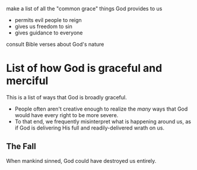 
make a list of all the "common grace" things God provides to us

- permits evil people to reign
- gives us freedom to sin
- gives guidance to everyone

consult Bible verses about God's nature


# List of how God is graceful and merciful

This is a list of ways that God is broadly graceful.

- People often aren't creative enough to realize the *many* ways that God would have every right to be more severe.
- To that end, we frequently misinterpret what is happening around us, as if God is delivering His full and readily-delivered wrath on us.

## The Fall

When mankind sinned, God could have destroyed us entirely.
